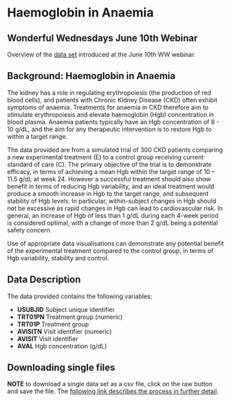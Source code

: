 Haemoglobin in Anaemia
================

## Wonderful Wednesdays June 10th Webinar

Overview of the [data set](hgb_data.csv) introduced at the June 10th WW
webinar.

## Background: Haemoglobin in Anaemia

The kidney has a role in regulating erythropoiesis (the production of
red blood cells), and patients with Chronic Kidney Disease (CKD) often
exhibit symptoms of anaemia. Treatments for anaemia in CKD therefore aim
to stimulate erythropoiesis and elevate haemoglobin (Hgb) concentration
in blood plasma. Anaemia patients typically have an Hgb concentration of
8 - 10 g/dL, and the aim for any therapeutic intervention is to restore
Hgb to within a target range.

The data provided are from a simulated trial of 300 CKD patients
comparing a new experimental treatment (E) to a control group receiving
current standard of care (C). The primary objective of the trial is to
demonstrate efficacy, in terms of achieving a mean Hgb within the target
range of 10 – 11.5 g/dL at week 24. However a successful treatment
should also show benefit in terms of reducing Hgb variability, and an
ideal treatment would produce a smooth increase in Hgb to the target
range, and subsequent stability of Hgb levels. In particular,
within-subject changes in Hgb should not be excessive as rapid changes
in Hgb can lead to cardiovascular risk. In general, an increase of Hgb
of less than 1 g/dL during each 4-week period is considered optimal,
with a change of more than 2 g/dL being a potential safety concern.

Use of appropriate data visualisations can demonstrate any potential
benefit of the experimental treatment compared to the control group, in
terms of Hgb variability, stability and control.

## Data Description

The data provided contains the following variables:

  - **USUBJID** Subject unique identifier
  - **TRT01PN** Treatment group (numeric)
  - **TRT01P** Treatment group
  - **AVISITN** Visit identifier (numeric)
  - **AVISIT** Visit identifier
  - **AVAL** Hgb concentration (g/dL)

## Downloading single files

**NOTE** to download a single data set as a csv file, click on the raw
button and save the file. The [following link describes the process in
further
detail](https://stackoverflow.com/questions/4604663/download-single-files-from-github).
